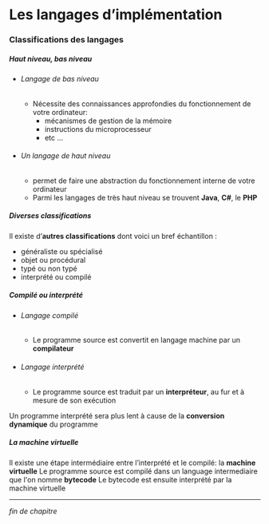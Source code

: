 # Les langages d’implémentation

### Classifications des langages

##### Haut niveau, bas niveau

- ###### Langage de bas niveau

  - Nécessite des connaissances approfondies du fonctionnement de votre ordinateur:
    - mécanismes de gestion de la mémoire
    - instructions du microprocesseur
    - etc ...

- ###### Un langage de haut niveau
  - permet de faire une abstraction du fonctionnement interne de votre ordinateur
  - Parmi les langages de très haut niveau se trouvent **Java**, **C#**, le **PHP**

##### Diverses classifications

Il existe d’**autres classifications** dont voici un bref échantillon :

- généraliste ou spécialisé
- objet ou procédural
- typé ou non typé
- interprété ou compilé

##### Compilé ou interprété

- ###### Langage compilé
  - Le programme source est convertit en langage machine par un **compilateur**
- ###### Langage interprété
  - Le programme source est traduit par un **interpréteur**, au fur et à mesure de son exécution

Un programme interprété sera plus lent à cause de la **conversion dynamique** du programme

##### La machine virtuelle

Il existe une étape intermédiaire entre l’interprété et le compilé: la **machine virtuelle**
Le programme source est compilé dans un language intermediaire que l'on nomme **bytecode**
Le bytecode est ensuite interprété par la machine virtuelle

---

_fin de chapitre_
